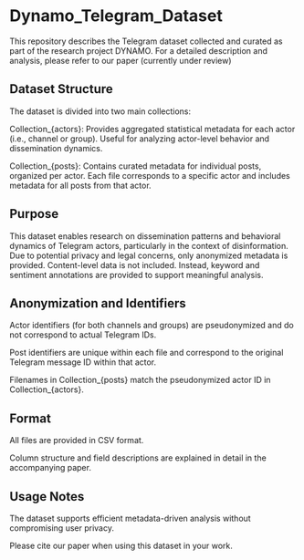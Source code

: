 # Dynamo_Telegram_Dataset

This repository describes the Telegram dataset collected and curated as part of the research project DYNAMO.
For a detailed description and analysis, please refer to our paper (currently under review) 

## Dataset Structure
The dataset is divided into two main collections:

Collection_{actors}:
Provides aggregated statistical metadata for each actor (i.e., channel or group).
Useful for analyzing actor-level behavior and dissemination dynamics.

Collection_{posts}:
Contains curated metadata for individual posts, organized per actor.
Each file corresponds to a specific actor and includes metadata for all posts from that actor.

## Purpose
This dataset enables research on dissemination patterns and behavioral dynamics of Telegram actors, particularly in the context of disinformation.
Due to potential privacy and legal concerns, only anonymized metadata is provided. Content-level data is not included. Instead, keyword and sentiment annotations are provided to support meaningful analysis.

## Anonymization and Identifiers
Actor identifiers (for both channels and groups) are pseudonymized and do not correspond to actual Telegram IDs.

Post identifiers are unique within each file and correspond to the original Telegram message ID within that actor.

Filenames in Collection_{posts} match the pseudonymized actor ID in Collection_{actors}.

## Format
All files are provided in CSV format.

Column structure and field descriptions are explained in detail in the accompanying paper.

## Usage Notes
The dataset supports efficient metadata-driven analysis without compromising user privacy.

Please cite our paper when using this dataset in your work.
